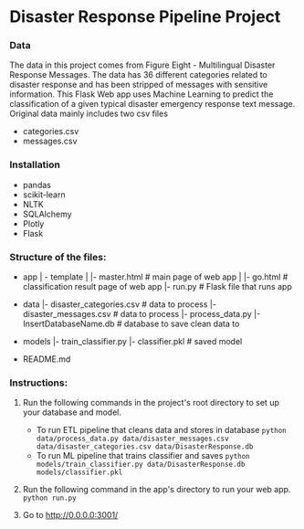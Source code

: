 
# Disaster Response Pipeline Project

### Data
The data in this project comes from Figure Eight - Multilingual Disaster Response Messages.
The data has 36 different categories related to disaster response and has been stripped of messages with sensitive information.
This Flask Web app uses Machine Learning to predict the classification of a given typical disaster emergency response text message. 
Original data mainly includes two csv files
- categories.csv
- messages.csv

### Installation
- pandas
- scikit-learn
- NLTK
- SQLAlchemy
- Plotly
- Flask

### Structure of the files:
- app
| - template
| |- master.html  # main page of web app
| |- go.html  # classification result page of web app
|- run.py  # Flask file that runs app

- data
|- disaster_categories.csv  # data to process 
|- disaster_messages.csv  # data to process
|- process_data.py
|- InsertDatabaseName.db   # database to save clean data to

- models
|- train_classifier.py
|- classifier.pkl  # saved model 

- README.md

### Instructions:
1. Run the following commands in the project's root directory to set up your database and model.

    - To run ETL pipeline that cleans data and stores in database
        `python data/process_data.py data/disaster_messages.csv data/disaster_categories.csv data/DisasterResponse.db`
    - To run ML pipeline that trains classifier and saves
        `python models/train_classifier.py data/DisasterResponse.db models/classifier.pkl`

2. Run the following command in the app's directory to run your web app.
    `python run.py`

3. Go to http://0.0.0.0:3001/
